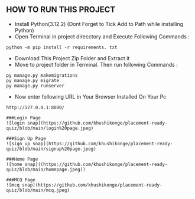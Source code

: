 ## HOW TO RUN THIS PROJECT
- Install Python(3.12.2) (Dont Forget to Tick Add to Path while installing Python)
- Open Terminal in project direcctory and Execute Following Commands :
```
python -m pip install -r requirements. txt
```
- Download This Project Zip Folder and Extract it
- Move to project folder in Terminal. Then run following Commands :
```
py manage.py makemigrations
py manage.py migrate
py manage.py runserver
```
- Now enter following URL in Your Browser Installed On Your Pc
```
http://127.0.0.1:8000/

###Login Page
![login snap](https://github.com/khushikonge/placement-ready-quiz/blob/main/login%20page.jpeg)

###Sign Up Page
![sign up snap](https://github.com/khushikonge/placement-ready-quiz/blob/main/signup%20page.jpeg)

###Home Page
![home snap]((https://github.com/khushikonge/placement-ready-quiz/blob/main/homepage.jpeg))

###MCQ Page
![mcq snap](https://github.com/khushikonge/placement-ready-quiz/blob/main/mcq.jpeg)

